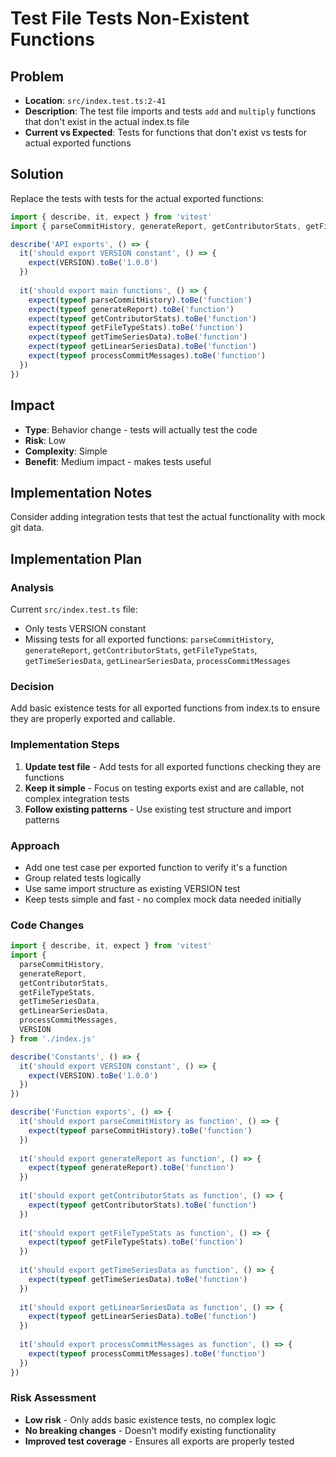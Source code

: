 # Test File Tests Non-Existent Functions

## Problem
- **Location**: `src/index.test.ts:2-41`
- **Description**: The test file imports and tests `add` and `multiply` functions that don't exist in the actual index.ts file
- **Current vs Expected**: Tests for functions that don't exist vs tests for actual exported functions

## Solution
Replace the tests with tests for the actual exported functions:

```typescript
import { describe, it, expect } from 'vitest'
import { parseCommitHistory, generateReport, getContributorStats, getFileTypeStats, getTimeSeriesData, getLinearSeriesData, processCommitMessages, VERSION } from './index.js'

describe('API exports', () => {
  it('should export VERSION constant', () => {
    expect(VERSION).toBe('1.0.0')
  })
  
  it('should export main functions', () => {
    expect(typeof parseCommitHistory).toBe('function')
    expect(typeof generateReport).toBe('function')
    expect(typeof getContributorStats).toBe('function')
    expect(typeof getFileTypeStats).toBe('function')
    expect(typeof getTimeSeriesData).toBe('function')
    expect(typeof getLinearSeriesData).toBe('function')
    expect(typeof processCommitMessages).toBe('function')
  })
})
```

## Impact
- **Type**: Behavior change - tests will actually test the code
- **Risk**: Low 
- **Complexity**: Simple
- **Benefit**: Medium impact - makes tests useful

## Implementation Notes
Consider adding integration tests that test the actual functionality with mock git data.

## Implementation Plan

### Analysis
Current `src/index.test.ts` file:
- Only tests VERSION constant
- Missing tests for all exported functions: `parseCommitHistory`, `generateReport`, `getContributorStats`, `getFileTypeStats`, `getTimeSeriesData`, `getLinearSeriesData`, `processCommitMessages`

### Decision
Add basic existence tests for all exported functions from index.ts to ensure they are properly exported and callable.

### Implementation Steps
1. **Update test file** - Add tests for all exported functions checking they are functions
2. **Keep it simple** - Focus on testing exports exist and are callable, not complex integration tests
3. **Follow existing patterns** - Use existing test structure and import patterns

### Approach
- Add one test case per exported function to verify it's a function
- Group related tests logically
- Use same import structure as existing VERSION test
- Keep tests simple and fast - no complex mock data needed initially

### Code Changes
```typescript
import { describe, it, expect } from 'vitest'
import { 
  parseCommitHistory, 
  generateReport, 
  getContributorStats, 
  getFileTypeStats, 
  getTimeSeriesData, 
  getLinearSeriesData, 
  processCommitMessages, 
  VERSION 
} from './index.js'

describe('Constants', () => {
  it('should export VERSION constant', () => {
    expect(VERSION).toBe('1.0.0')
  })
})

describe('Function exports', () => {
  it('should export parseCommitHistory as function', () => {
    expect(typeof parseCommitHistory).toBe('function')
  })
  
  it('should export generateReport as function', () => {
    expect(typeof generateReport).toBe('function')
  })
  
  it('should export getContributorStats as function', () => {
    expect(typeof getContributorStats).toBe('function')
  })
  
  it('should export getFileTypeStats as function', () => {
    expect(typeof getFileTypeStats).toBe('function')
  })
  
  it('should export getTimeSeriesData as function', () => {
    expect(typeof getTimeSeriesData).toBe('function')
  })
  
  it('should export getLinearSeriesData as function', () => {
    expect(typeof getLinearSeriesData).toBe('function')
  })
  
  it('should export processCommitMessages as function', () => {
    expect(typeof processCommitMessages).toBe('function')
  })
})
```

### Risk Assessment
- **Low risk** - Only adds basic existence tests, no complex logic
- **No breaking changes** - Doesn't modify existing functionality
- **Improved test coverage** - Ensures all exports are properly tested